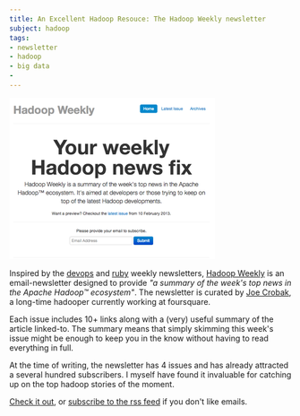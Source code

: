 ```yaml
---
title: An Excellent Hadoop Resouce: The Hadoop Weekly newsletter
subject: hadoop
tags:
- newsletter
- hadoop
- big data
- 
---
```


[![Hadoop weekly screenshot](/img/hadoop-weekly.png)][3]

Inspired by the [devops][1] and [ruby][2] weekly newsletters, [Hadoop Weekly][3] is an email-newsletter designed to provide *"a summary of the week's top news in the Apache Hadoop™ ecosystem"*. The newsletter is curated by [Joe Crobak][4], a long-time hadooper currently working at foursquare. 

Each issue includes 10+ links along with a (very) useful summary of the article linked-to. The summary means that simply skimming this week's issue might be enough to keep you in the know without having to read everything in full.

At the time of writing, the newsletter has 4 issues and has already attracted a several hundred subscribers. I myself have found it invaluable for catching up on the top hadoop stories of the moment.

[Check it out][3], or [subscribe to the rss feed][5] if you don't like emails.


[1]: http://devopsweekly.com/
[2]: http://rubyweekly.com/
[3]: http://www.hadoopweekly.com/
[4]: https://twitter.com/joecrobak
[5]: http://www.hadoopweekly.com/feed.xml

